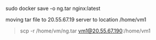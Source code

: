 
sudo docker save -o ng.tar nginx:latest

moving tar file to 20.55.67.19 server to location /home/vm1
> scp -r /home/vm/ng.tar vm1@20.55.67.190:/home/vm1
